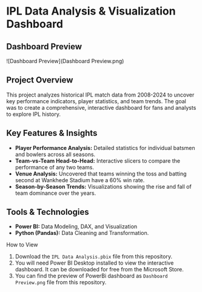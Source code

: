 # IPL Data Analysis & Visualization Dashboard

## Dashboard Preview
![Dashboard Preview](Dashboard Preview.png)

## Project Overview
This project analyzes historical IPL match data from 2008-2024 to uncover key performance indicators, player statistics, and team trends. The goal was to create a comprehensive, interactive dashboard for fans and analysts to explore IPL history.

## Key Features & Insights
- **Player Performance Analysis:** Detailed statistics for individual batsmen and bowlers across all seasons.
- **Team-vs-Team Head-to-Head:** Interactive slicers to compare the performance of any two teams.
- **Venue Analysis:** Uncovered that teams winning the toss and batting second at Wankhede Stadium have a 60% win rate.
- **Season-by-Season Trends:** Visualizations showing the rise and fall of team dominance over the years.

## Tools & Technologies
- **Power BI:** Data Modeling, DAX, and Visualization
- **Python (Pandas):** Data Cleaning and Transformation. 

How to View
1.  Download the `IPL Data Analysis.pbix` file from this repository.
2.  You will need Power BI Desktop installed to view the interactive dashboard. It can be downloaded for free from the Microsoft Store.
3.  You can find the preview of PowerBi dashboard as `Dashboard Preview.png` file from this repository.
